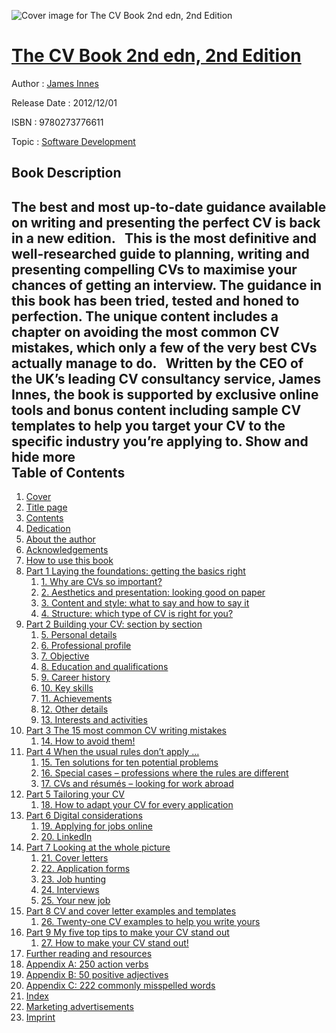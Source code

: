 ![Cover image for The CV Book 2nd edn, 2nd Edition](https://imgdetail.ebookreading.net/cover/cover/career_development/EB9780273776611.jpg)

[The CV Book 2nd edn, 2nd Edition](https://ebookreading.net/view/book/The+CV+Book+2nd+edn%2C+2nd+Edition-EB9780273776611_1.html "The CV Book 2nd edn, 2nd Edition")
====================================================================================================================

Author : [James Innes](https://ebookreading.net/search/author/James+Innes)

Release Date : 2012/12/01

ISBN : 9780273776611

Topic : [Software Development](https://ebookreading.net/search/category/software-development)

Book Description
-----------------

 The best and most up-to-date guidance available on writing and presenting the perfect CV is back in a new edition.
 
This is the most definitive and well-researched guide to planning, writing and presenting compelling CVs to maximise your chances of getting an interview. The guidance in this book has been tried, tested and honed to perfection. The unique content includes a chapter on avoiding the most common CV mistakes, which only a few of the very best CVs actually manage to do.
 
Written by the CEO of the UK’s leading CV consultancy service, James Innes, the book is supported by exclusive online tools and bonus content including sample CV templates to help you target your CV to the specific industry you’re applying to.
        Show and hide more                
Table of Contents
-----------------

1. [Cover](https://ebookreading.net/view/book/The+CV+Book+2nd+edn%2C+2nd+Edition-EB9780273776611_1.html)
1. [Title page](https://ebookreading.net/view/book/The+CV+Book+2nd+edn%2C+2nd+Edition-EB9780273776611_2.html)
1. [Contents](https://ebookreading.net/view/book/The+CV+Book+2nd+edn%2C+2nd+Edition-EB9780273776611_3.html)
1. [Dedication](https://ebookreading.net/view/book/The+CV+Book+2nd+edn%2C+2nd+Edition-EB9780273776611_4.html)
1. [About the author](https://ebookreading.net/view/book/The+CV+Book+2nd+edn%2C+2nd+Edition-EB9780273776611_5.html)
1. [Acknowledgements](https://ebookreading.net/view/book/The+CV+Book+2nd+edn%2C+2nd+Edition-EB9780273776611_6.html)
1. [How to use this book](https://ebookreading.net/view/book/The+CV+Book+2nd+edn%2C+2nd+Edition-EB9780273776611_7.html)
1. [Part 1 Laying the foundations: getting the basics right](https://ebookreading.net/view/book/The+CV+Book+2nd+edn%2C+2nd+Edition-EB9780273776611_8.html)
    1. [1. Why are CVs so important?](https://ebookreading.net/view/book/The+CV+Book+2nd+edn%2C+2nd+Edition-EB9780273776611_9.html)
    1. [2. Aesthetics and presentation: looking good on paper](https://ebookreading.net/view/book/The+CV+Book+2nd+edn%2C+2nd+Edition-EB9780273776611_10.html)
    1. [3. Content and style: what to say and how to say it](https://ebookreading.net/view/book/The+CV+Book+2nd+edn%2C+2nd+Edition-EB9780273776611_11.html)
    1. [4. Structure: which type of CV is right for you?](https://ebookreading.net/view/book/The+CV+Book+2nd+edn%2C+2nd+Edition-EB9780273776611_12.html)
1. [Part 2 Building your CV: section by section](https://ebookreading.net/view/book/The+CV+Book+2nd+edn%2C+2nd+Edition-EB9780273776611_13.html)
    1. [5. Personal details](https://ebookreading.net/view/book/The+CV+Book+2nd+edn%2C+2nd+Edition-EB9780273776611_14.html)
    1. [6. Professional profile](https://ebookreading.net/view/book/The+CV+Book+2nd+edn%2C+2nd+Edition-EB9780273776611_15.html)
    1. [7. Objective](https://ebookreading.net/view/book/The+CV+Book+2nd+edn%2C+2nd+Edition-EB9780273776611_16.html)
    1. [8. Education and qualifications](https://ebookreading.net/view/book/The+CV+Book+2nd+edn%2C+2nd+Edition-EB9780273776611_17.html)
    1. [9. Career history](https://ebookreading.net/view/book/The+CV+Book+2nd+edn%2C+2nd+Edition-EB9780273776611_18.html)
    1. [10. Key skills](https://ebookreading.net/view/book/The+CV+Book+2nd+edn%2C+2nd+Edition-EB9780273776611_19.html)
    1. [11. Achievements](https://ebookreading.net/view/book/The+CV+Book+2nd+edn%2C+2nd+Edition-EB9780273776611_20.html)
    1. [12. Other details](https://ebookreading.net/view/book/The+CV+Book+2nd+edn%2C+2nd+Edition-EB9780273776611_21.html)
    1. [13. Interests and activities](https://ebookreading.net/view/book/The+CV+Book+2nd+edn%2C+2nd+Edition-EB9780273776611_22.html)
1. [Part 3 The 15 most common CV writing mistakes](https://ebookreading.net/view/book/The+CV+Book+2nd+edn%2C+2nd+Edition-EB9780273776611_23.html)
    1. [14. How to avoid them!](https://ebookreading.net/view/book/The+CV+Book+2nd+edn%2C+2nd+Edition-EB9780273776611_24.html)
1. [Part 4 When the usual rules don’t apply …](https://ebookreading.net/view/book/The+CV+Book+2nd+edn%2C+2nd+Edition-EB9780273776611_25.html)
    1. [15. Ten solutions for ten potential problems](https://ebookreading.net/view/book/The+CV+Book+2nd+edn%2C+2nd+Edition-EB9780273776611_26.html)
    1. [16. Special cases – professions where the rules are different](https://ebookreading.net/view/book/The+CV+Book+2nd+edn%2C+2nd+Edition-EB9780273776611_27.html)
    1. [17. CVs and résumés – looking for work abroad](https://ebookreading.net/view/book/The+CV+Book+2nd+edn%2C+2nd+Edition-EB9780273776611_28.html)
1. [Part 5 Tailoring your CV](https://ebookreading.net/view/book/The+CV+Book+2nd+edn%2C+2nd+Edition-EB9780273776611_29.html)
    1. [18. How to adapt your CV for every application](https://ebookreading.net/view/book/The+CV+Book+2nd+edn%2C+2nd+Edition-EB9780273776611_30.html)
1. [Part 6 Digital considerations](https://ebookreading.net/view/book/The+CV+Book+2nd+edn%2C+2nd+Edition-EB9780273776611_31.html)
    1. [19. Applying for jobs online](https://ebookreading.net/view/book/The+CV+Book+2nd+edn%2C+2nd+Edition-EB9780273776611_32.html)
    1. [20. LinkedIn](https://ebookreading.net/view/book/The+CV+Book+2nd+edn%2C+2nd+Edition-EB9780273776611_33.html)
1. [Part 7 Looking at the whole picture](https://ebookreading.net/view/book/The+CV+Book+2nd+edn%2C+2nd+Edition-EB9780273776611_34.html)
    1. [21. Cover letters](https://ebookreading.net/view/book/The+CV+Book+2nd+edn%2C+2nd+Edition-EB9780273776611_35.html)
    1. [22. Application forms](https://ebookreading.net/view/book/The+CV+Book+2nd+edn%2C+2nd+Edition-EB9780273776611_36.html)
    1. [23. Job hunting](https://ebookreading.net/view/book/The+CV+Book+2nd+edn%2C+2nd+Edition-EB9780273776611_37.html)
    1. [24. Interviews](https://ebookreading.net/view/book/The+CV+Book+2nd+edn%2C+2nd+Edition-EB9780273776611_38.html)
    1. [25. Your new job](https://ebookreading.net/view/book/The+CV+Book+2nd+edn%2C+2nd+Edition-EB9780273776611_39.html)
1. [Part 8 CV and cover letter examples and templates](https://ebookreading.net/view/book/The+CV+Book+2nd+edn%2C+2nd+Edition-EB9780273776611_40.html)
    1. [26. Twenty-one CV examples to help you write yours](https://ebookreading.net/view/book/The+CV+Book+2nd+edn%2C+2nd+Edition-EB9780273776611_41.html)
1. [Part 9 My five top tips to make your CV stand out](https://ebookreading.net/view/book/The+CV+Book+2nd+edn%2C+2nd+Edition-EB9780273776611_42.html)
    1. [27. How to make your CV stand out!](https://ebookreading.net/view/book/The+CV+Book+2nd+edn%2C+2nd+Edition-EB9780273776611_43.html)
1. [Further reading and resources](https://ebookreading.net/view/book/The+CV+Book+2nd+edn%2C+2nd+Edition-EB9780273776611_44.html)
1. [Appendix A: 250 action verbs](https://ebookreading.net/view/book/The+CV+Book+2nd+edn%2C+2nd+Edition-EB9780273776611_45.html)
1. [Appendix B: 50 positive adjectives](https://ebookreading.net/view/book/The+CV+Book+2nd+edn%2C+2nd+Edition-EB9780273776611_46.html)
1. [Appendix C: 222 commonly misspelled words](https://ebookreading.net/view/book/The+CV+Book+2nd+edn%2C+2nd+Edition-EB9780273776611_47.html)
1. [Index](https://ebookreading.net/view/book/The+CV+Book+2nd+edn%2C+2nd+Edition-EB9780273776611_49.html)
1. [Marketing advertisements](https://ebookreading.net/view/book/The+CV+Book+2nd+edn%2C+2nd+Edition-EB9780273776611_48.html)
1. [Imprint](https://ebookreading.net/view/book/The+CV+Book+2nd+edn%2C+2nd+Edition-EB9780273776611_50.html)
